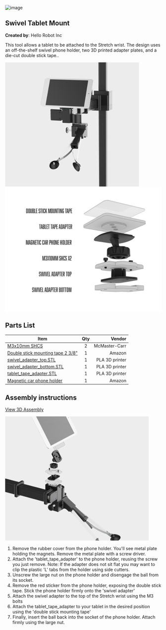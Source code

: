 ![image](../../images/banner.png)

## Swivel Tablet Mount

**Created by**: Hello Robot Inc

This tool allows a tablet to be attached to the Stretch wrist. The design uses an off-the-shelf swivel phone holder, two 3D printed adapter plates, and a die-cut double stick tape..

<img src="images/STRETCH_IPAD_1.png" alt="image" height="400" />

<img src="images/Tablet_swivel_mount_ASM_1.jpg" alt="image" height="400" />

## Parts List

| Item                                                                                                                                         | Qty | Vendor           |
|----------------------------------------------------------------------------------------------------------------------------------------------|:-------------:| -----: |
| [M3x10mm SHCS](https://www.mcmaster.com/91290A115/)                                                     | 2 | McMaster-Carr|
| [Double stick mounting tape 2 3/8"](https://www.amazon.com/gp/product/B09VRXDMWW/ref=ppx_yo_dt_b_search_asin_title?ie=UTF8&psc=1) | 1 | Amazon |
| [swivel_adapter_top.STL](CAD/swivel_adapter_top.STL)                                                    | 1 | PLA 3D printer |
| [swivel_adapter_bottom.STL](CAD/swivel_adapter_bottom.STL)                                              | 1 | PLA 3D printer |                          
| [tablet_tape_adapter.STL](CAD/tablet_tape_adapter.STL)                                                  | 1 | PLA 3D printer |
| [Magnetic car phone holder](https://www.amazon.com/gp/product/B075XZBKBQ/ref=ppx_yo_dt_b_search_asin_title?ie=UTF8&th=1) | 1 | Amazon |

## Assembly instructions
[View 3D Assembly](CAD/ASSEM_ball_swivel.STEP)

<img src="images/STRETCH_IPAD_2.png" alt="image" height="400" />

1. Remove the rubber cover from the phone holder. You'll see metal plate holding the magnets. Remove the metal plate with a screw driver.
2. Attach the 'tablet_tape_adapter' to the phone holder, reusing the screw you just remove. Note: If the adapter does not sit flat you may want to clip the plastic 'L' tabs from the holder using side cutters.
3. Unscrew the large nut on the phone holder and disengage the ball from its socket.
4. Remove the red sticker from the phone holder, exposing the double stick tape. Stick the phone holder firmly onto the 'swivel adapter'
5. Attach the swivel adapter to the top of the Stretch wrist using the M3 bolts
6. Attach the tablet_tape_adapter to your tablet in the desired position using the 'double stick mounting tape'
7. Finally, insert the ball back into the socket of the phone holder. Attach firmly using the large nut.
